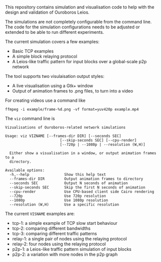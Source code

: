 This repository contains simulation and visualisation code to help with
the design and validation of Ouroboros Leios.

The simulations are not completely configurable from the command line.
The code for the simulation configurations needs to be adjusted or
extended to be able to run different experiments.

The current simulation covers a few examples:

* Basic TCP examples
* A simple block relaying protocol
* A Leios-like traffic pattern for input blocks over a global-scale p2p network

The tool supports two visulaisation output styles:

* A live visualisation using a Gtk+ window
* Output of animation frames to .png files, to turn into a video

For creating videos use a command like
```
ffmpeg -i example/frame-%d.png -vf format=yuv420p example.mp4
```

The `viz` command line is
```
Vizualisations of Ouroboros-related network simulations

Usage: viz VIZNAME [--frames-dir DIR] [--seconds SEC] 
                         [--skip-seconds SEC] [--cpu-render] 
                         [--720p | --1080p | --resolution (W,H)]

  Either show a visualisation in a window, or output animation frames to a
  directory.

Available options:
  -h,--help                Show this help text
  --frames-dir DIR         Output animation frames to directory
  --seconds SEC            Output N seconds of animation
  --skip-seconds SEC       Skip the first N seconds of animation
  --cpu-render             Use CPU-based client side Cairo rendering
  --720p                   Use 720p resolution
  --1080p                  Use 1080p resolution
  --resolution (W,H)       Use a specific resolution
```
The current `VISNAME` examples are:

* tcp-1: a simple example of TCP slow start behaviour
* tcp-2: comparing different bandwidths
* tcp-3: comparing different traffic patterns
* relay-1: a single pair of nodes using the relaying protocol
* relay-2: four nodes using the relaying protocol
* p2p-1: a Leios-like traffic pattern simulation of input blocks
* p2p-2: a variation with more nodes in the p2p graph
